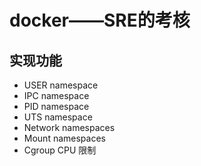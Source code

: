 # docker——SRE的考核

## 实现功能
* USER namespace
* IPC namespace
* PID namespace
* UTS namespace
* Network namespaces
* Mount namespaces
* Cgroup CPU 限制
